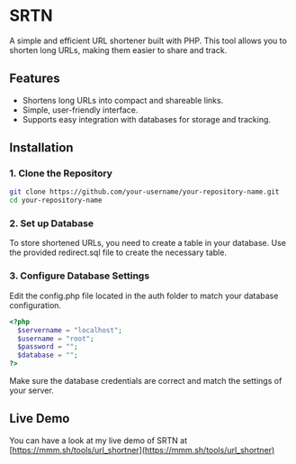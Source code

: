 # SRTN

A simple and efficient URL shortener built with PHP. This tool allows you to shorten long URLs, making them easier to share and track.

## Features
- Shortens long URLs into compact and shareable links.
- Simple, user-friendly interface.
- Supports easy integration with databases for storage and tracking.

## Installation

### 1. Clone the Repository

```bash
git clone https://github.com/your-username/your-repository-name.git
cd your-repository-name
```

### 2. Set up Database
To store shortened URLs, you need to create a table in your database. Use the provided redirect.sql file to create the necessary table.

### 3. Configure Database Settings
Edit the config.php file located in the auth folder to match your database configuration. 

```php
<?php
  $servername = "localhost";
  $username = "root";
  $password = "";
  $database = "";
?>
```
Make sure the database credentials are correct and match the settings of your server.

## Live Demo

You can have a look at my live demo of SRTN at [https://mmm.sh/tools/url_shortner](https://mmm.sh/tools/url_shortner)
